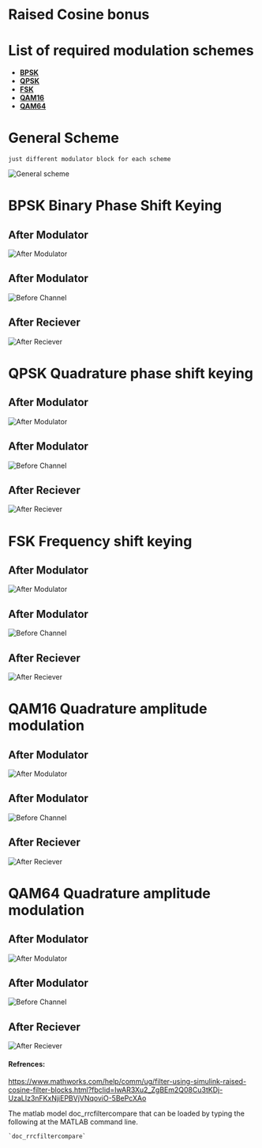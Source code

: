 # Raised Cosine bonus

# List of required modulation schemes
- **[BPSK](#BPSK-Binary-Phase-Shift-Keying)**
- **[QPSK](#QPSK-Quadrature-phase-shift-keying)**
- **[FSK](#FSK-Frequency-shift-keying)**
- **[QAM16](#QAM16-Quadrature-amplitude-modulation)**
- **[QAM64](#QAM64-Quadrature-amplitude-modulation)**

# General Scheme
    just different modulator block for each scheme
![General scheme](RaisedCosine.PNG)

# BPSK Binary Phase Shift Keying
## After Modulator
![After Modulator](BPSK_RC/AfterModulator.PNG)
## After Modulator
![Before Channel](BPSK_RC/BeforeChannel.PNG)
## After Reciever
![After Reciever](BPSK_RC/AfterReciever.PNG)



# QPSK Quadrature phase shift keying

## After Modulator
![After Modulator](QPSK/AfterModulator.PNG)
## After Modulator
![Before Channel](QPSK/BeforeChannel.PNG)
## After Reciever
![After Reciever](QPSK/AfterReciever.PNG)

# FSK Frequency shift keying

## After Modulator
![After Modulator](FSK/AfterModulator.PNG)
## After Modulator
![Before Channel](FSK/BeforeChannel.PNG)
## After Reciever
![After Reciever](FSK/AfterReciever.PNG)


# QAM16 Quadrature amplitude modulation

## After Modulator
![After Modulator](QAM16/AfterModulator.PNG)
## After Modulator
![Before Channel](QAM16/BeforeChannel.PNG)
## After Reciever
![After Reciever](QAM16/AfterReciever.PNG)



# QAM64 Quadrature amplitude modulation

## After Modulator
![After Modulator](QAM64/AfterModulator.PNG)
## After Modulator
![Before Channel](QAM64/BeforeChannel.PNG)
## After Reciever
![After Reciever](QAM64/AfterReciever.PNG)


#### Refrences:
https://www.mathworks.com/help/comm/ug/filter-using-simulink-raised-cosine-filter-blocks.html?fbclid=IwAR3Xu2_ZgBEm2Q08Cu3tKDj-UzaLIz3nFKxNjiEPBVjVNqoviO-5BePcXAo

The matlab model doc_rrcfiltercompare that can be loaded by typing the following at the MATLAB command line.

    `doc_rrcfiltercompare`